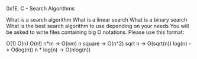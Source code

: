 0x1E. C - Search Algorithms

What is a search algorithm
What is a linear search
What is a binary search
What is the best search algorithm to use depending on your needs
You will be asked to write files containing big O notations. Please use this format:

O(1)
O(n)
O(n!)
n*m -> O(nm)
n square -> O(n^2)
sqrt n -> O(sqrt(n))
log(n) -> O(log(n))
n * log(n) -> O(nlog(n))
